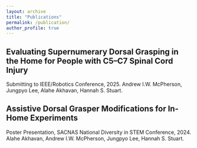 ```yaml
---
layout: archive
title: "Publications"
permalink: /publication/
author_profile: true
---
```


## Evaluating Supernumerary Dorsal Grasping in the Home for People with C5–C7 Spinal Cord Injury
Submitting to IEEE/Robotics Conference, 2025.
Andrew I.W. McPherson, Jungpyo Lee, Alahe Akhavan, Hannah S. Stuart.

## Assistive Dorsal Grasper Modifications for In-Home Experiments
Poster Presentation, SACNAS National Diversity in STEM Conference, 2024.
Alahe Akhavan, Andrew I.W. McPherson, Jungpyo Lee, Hannah S. Stuart.

